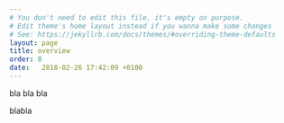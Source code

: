```yaml
---
# You don't need to edit this file, it's empty on purpose.
# Edit theme's home layout instead if you wanna make some changes
# See: https://jekyllrb.com/docs/themes/#overriding-theme-defaults
layout: page
title: overview
order: 0
date:   2018-02-26 17:42:09 +0100
---
```

bla bla bla

blabla
